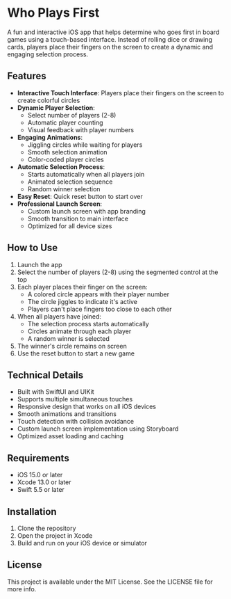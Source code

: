 # Who Plays First

A fun and interactive iOS app that helps determine who goes first in board games using a touch-based interface. Instead of rolling dice or drawing cards, players place their fingers on the screen to create a dynamic and engaging selection process.

## Features

- **Interactive Touch Interface**: Players place their fingers on the screen to create colorful circles
- **Dynamic Player Selection**: 
  - Select number of players (2-8)
  - Automatic player counting
  - Visual feedback with player numbers
- **Engaging Animations**:
  - Jiggling circles while waiting for players
  - Smooth selection animation
  - Color-coded player circles
- **Automatic Selection Process**:
  - Starts automatically when all players join
  - Animated selection sequence
  - Random winner selection
- **Easy Reset**: Quick reset button to start over
- **Professional Launch Screen**:
  - Custom launch screen with app branding
  - Smooth transition to main interface
  - Optimized for all device sizes

## How to Use

1. Launch the app
2. Select the number of players (2-8) using the segmented control at the top
3. Each player places their finger on the screen:
   - A colored circle appears with their player number
   - The circle jiggles to indicate it's active
   - Players can't place fingers too close to each other
4. When all players have joined:
   - The selection process starts automatically
   - Circles animate through each player
   - A random winner is selected
5. The winner's circle remains on screen
6. Use the reset button to start a new game

## Technical Details

- Built with SwiftUI and UIKit
- Supports multiple simultaneous touches
- Responsive design that works on all iOS devices
- Smooth animations and transitions
- Touch detection with collision avoidance
- Custom launch screen implementation using Storyboard
- Optimized asset loading and caching

## Requirements

- iOS 15.0 or later
- Xcode 13.0 or later
- Swift 5.5 or later

## Installation

1. Clone the repository
2. Open the project in Xcode
3. Build and run on your iOS device or simulator

## License

This project is available under the MIT License. See the LICENSE file for more info. 